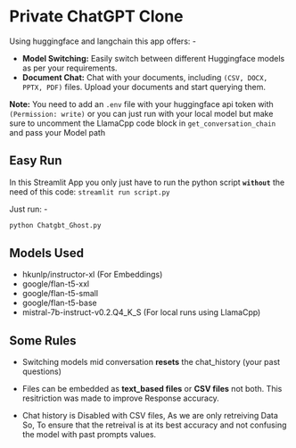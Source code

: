 # Private ChatGPT Clone
Using huggingface and langchain this app offers: -
- **Model Switching:** Easily switch between different Huggingface models as per your requirements.
- **Document Chat:** Chat with your documents, including `(CSV, DOCX, PPTX, PDF)` files. Upload your documents and start querying them.

**Note:** You need to add an `.env` file with your huggingface api token with `(Permission: write)` or you can just run with your local model but make sure to uncomment the LlamaCpp code block in `get_conversation_chain` and pass your Model path

## Easy Run 
In this Streamlit App you only just have to run the python script **`without`** the need of this code: `streamlit run script.py`

Just run: -
```bash
python Chatgbt_Ghost.py
```

## Models Used
- hkunlp/instructor-xl (For Embeddings)
- google/flan-t5-xxl
- google/flan-t5-small
- google/flan-t5-base
- mistral-7b-instruct-v0.2.Q4_K_S (For local runs using LlamaCpp)

## Some Rules 

- Switching models mid conversation **resets** the chat_history (your past questions)

- Files can be embedded as **text_based files** or **CSV files** not both. This resitriction was made to improve Response accuracy.

- Chat history is Disabled with CSV files, As we are only retreiving Data So, To ensure that the retreival is at its best accuracy and not confusing the model with past prompts values.


